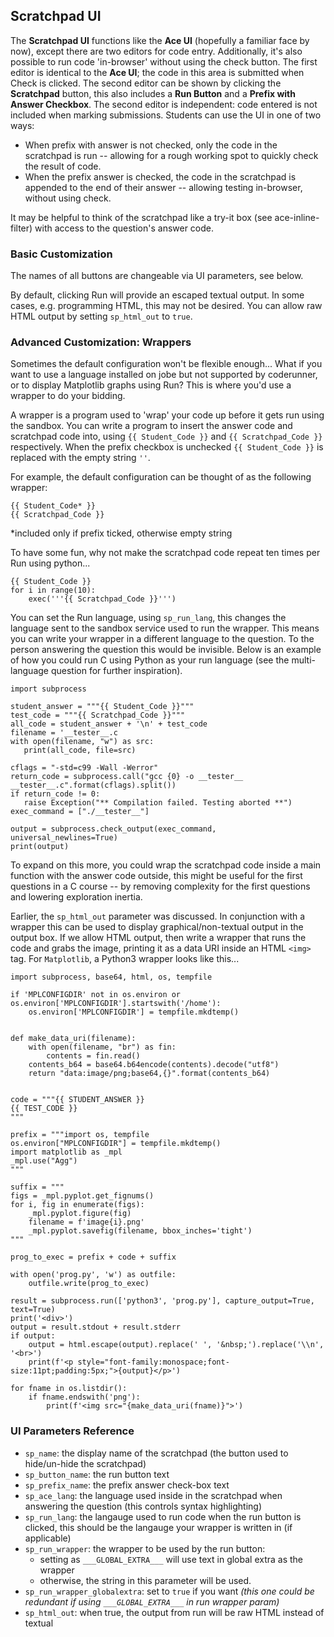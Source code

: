 ## Scratchpad UI
The **Scratchpad UI** functions like the **Ace UI** (hopefully a familiar face by now), except there are two editors for code entry. Additionally, it's also possible to run code 'in-browser' without using the check button. The first editor is identical to the **Ace UI**; the code in this area is submitted when Check is clicked. The second editor can be shown by clicking the **Scratchpad** button, this also includes a **Run Button** and a **Prefix with Answer Checkbox**. The second editor is independent: code entered is not included when marking submissions. Students can use the UI in one of two ways:
 - When prefix with answer is not checked, only the code in the scratchpad is run -- allowing for a rough working spot to quickly check the result of code.
 - When the prefix answer is checked, the code in the scratchpad is appended to the end of their answer -- allowing testing in-browser, without using check.
 
 It may be helpful to think of the scratchpad like a try-it box (see ace-inline-filter) with access to the question's answer code.
 
 ### Basic Customization
 The names of all buttons are changeable via UI parameters, see below.
 
 By default, clicking Run will provide an escaped textual output. In some cases, e.g. programming HTML, this may not be desired. You can allow raw HTML output by setting `sp_html_out` to `true`.

### Advanced Customization: Wrappers
Sometimes the default configuration won't be flexible enough... What if you want to use a language installed on jobe but not supported by coderunner, or to display Matplotlib graphs using Run? This is where you'd use a wrapper to do your bidding.

A wrapper is a program used to 'wrap' your code up before it gets run using the sandbox. You can write a program to insert the answer code and scratchpad code into, using `{{ Student_Code }}` and `{{ Scratchpad_Code }}` respectively. When the prefix checkbox is unchecked `{{ Student_Code }}` is replaced with the empty string `''`.  

For example, the default configuration can be thought of as the following wrapper:
```
{{ Student_Code* }}
{{ Scratchpad_Code }}
```
*included only if prefix ticked, otherwise empty string

To have some fun, why not make the scratchpad code repeat ten times per Run using python...
```
{{ Student_Code }}
for i in range(10):
    exec('''{{ Scratchpad_Code }}''')
```

 You can set the Run language, using `sp_run_lang`, this changes the language sent to the sandbox service used to run the wrapper. This means you can write your wrapper in a different language to the question. To the person answering the question this would be invisible. Below is an example of how you could run C using Python as your run language (see the multi-language question for further inspiration).
 ```
 import subprocess
 
student_answer = """{{ Student_Code }}"""
test_code = """{{ Scratchpad_Code }}"""
all_code = student_answer + '\n' + test_code
 filename = '__tester__.c
 with open(filename, "w") as src:
    print(all_code, file=src)

cflags = "-std=c99 -Wall -Werror"
return_code = subprocess.call("gcc {0} -o __tester__ __tester__.c".format(cflags).split())
if return_code != 0:
    raise Exception("** Compilation failed. Testing aborted **")
exec_command = ["./__tester__"]
 
 output = subprocess.check_output(exec_command, universal_newlines=True)
print(output)
 ```
To expand on this more, you could wrap the scratchpad code inside a main function with the answer code outside, this might be useful for the first questions in a C course -- by removing complexity for the first questions and lowering exploration inertia.

Earlier, the `sp_html_out` parameter was discussed. In conjunction with a wrapper this can be used to display graphical/non-textual output in the output box. If we allow HTML output, then write a wrapper that runs the code and grabs the image, printing it as a data URI inside an HTML `<img>` tag. For `Matplotlib`, a Python3 wrapper looks like this...
```
import subprocess, base64, html, os, tempfile

if 'MPLCONFIGDIR' not in os.environ or os.environ['MPLCONFIGDIR'].startswith('/home'):
    os.environ['MPLCONFIGDIR'] = tempfile.mkdtemp()


def make_data_uri(filename):
    with open(filename, "br") as fin:
        contents = fin.read()
    contents_b64 = base64.b64encode(contents).decode("utf8")
    return "data:image/png;base64,{}".format(contents_b64)


code = """{{ STUDENT_ANSWER }}
{{ TEST_CODE }}
"""

prefix = """import os, tempfile
os.environ["MPLCONFIGDIR"] = tempfile.mkdtemp()
import matplotlib as _mpl
_mpl.use("Agg")
"""

suffix = """
figs = _mpl.pyplot.get_fignums()
for i, fig in enumerate(figs):
    _mpl.pyplot.figure(fig)
    filename = f'image{i}.png'
    _mpl.pyplot.savefig(filename, bbox_inches='tight')
"""

prog_to_exec = prefix + code + suffix

with open('prog.py', 'w') as outfile:
    outfile.write(prog_to_exec)

result = subprocess.run(['python3', 'prog.py'], capture_output=True, text=True)
print('<div>')
output = result.stdout + result.stderr
if output:
    output = html.escape(output).replace(' ', '&nbsp;').replace('\\n', '<br>')
    print(f'<p style="font-family:monospace;font-size:11pt;padding:5px;">{output}</p>')

for fname in os.listdir():
    if fname.endswith('png'):
        print(f'<img src="{make_data_uri(fname)}">')
```

 

### UI Parameters Reference

- `sp_name`: the display name of the scratchpad (the button used to hide/un-hide the scratchpad)
- `sp_button_name`: the run button text
- `sp_prefix_name`: the prefix answer check-box text
- `sp_ace_lang`: the language used inside in the scratchpad when answering the question (this controls syntax highlighting)
- `sp_run_lang`: the langauge used to run code when the run button is clicked, this should be the langauge your wrapper is written in (if applicable)
- `sp_run_wrapper`: the wrapper to be used by the run button:
    - setting as `___GLOBAL_EXTRA___` will use text in global extra as the wrapper
    - otherwise, the string in this parameter will be used.
- `sp_run_wrapper_globalextra`: set to `true` if you want *(this one could be redundant if using `___GLOBAL_EXTRA___` in run wrapper param)*
- `sp_html_out`: when true, the output from run will be raw HTML instead of textual
